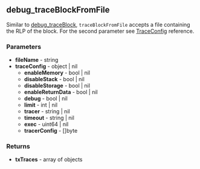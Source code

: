## debug_traceBlockFromFile
Similar to [debug_traceBlock](../debug_traceBlock), `traceBlockFromFile` accepts a file containing the RLP of the block.
For the second parameter see [TraceConfig](../debug_traceTransaction) reference.

### Parameters
- **fileName** - string
- **traceConfig** - object | nil
  - **enableMemory** - bool | nil
  - **disableStack** - bool | nil
  - **disableStorage** - bool | nil
  - **enableReturnData** - bool | nil
  - **debug** - bool | nil
  - **limit** - int | nil
  - **tracer** - string | nil
  - **timeout** - string | nil
  - **exec** - uint64 | nil
  - **tracerConfig** - []byte

### Returns
- **txTraces** - array of objects